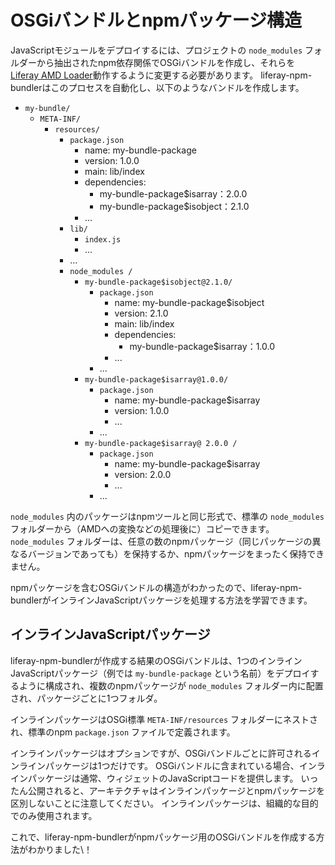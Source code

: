 # OSGiバンドルとnpmパッケージ構造

JavaScriptモジュールをデプロイするには、プロジェクトの `node_modules` フォルダーから抽出されたnpm依存関係でOSGiバンドルを作成し、それらを [Liferay AMD Loader](https://github.com/liferay/liferay-amd-loader)動作するように変更する必要があります。 liferay-npm-bundlerはこのプロセスを自動化し、以下のようなバンドルを作成します。

  - `my-bundle/`
      - `META-INF/`
          - `resources/`
              - `package.json`
                  - name: my-bundle-package
                  - version: 1.0.0
                  - main: lib/index
                  - dependencies:
                      - my-bundle-package$isarray：2.0.0
                      - my-bundle-package$isobject：2.1.0
                  - ...
              - `lib/`
                  - `index.js`
                  - ...
              - ...
              - `node_modules /`
                  - `my-bundle-package$isobject@2.1.0/`
                      - `package.json`
                          - name: my-bundle-package$isobject
                          - version: 2.1.0
                          - main: lib/index
                          - dependencies:
                              - my-bundle-package$isarray：1.0.0
                          - ...
                      - ...
                  - `my-bundle-package$isarray@1.0.0/`
                      - `package.json`
                          - name: my-bundle-package$isarray
                          - version: 1.0.0
                          - ...
                      - ...
                  - `my-bundle-package$isarray@ 2.0.0 /`
                      - `package.json`
                          - name: my-bundle-package$isarray
                          - version: 2.0.0
                          - ...
                      - ...

`node_modules` 内のパッケージはnpmツールと同じ形式で、標準の `node_modules` フォルダーから（AMDへの変換などの処理後に）コピーできます。 `node_modules` フォルダーは、任意の数のnpmパッケージ（同じパッケージの異なるバージョンであっても）を保持するか、npmパッケージをまったく保持できません。

npmパッケージを含むOSGiバンドルの構造がわかったので、liferay-npm-bundlerがインラインJavaScriptパッケージを処理する方法を学習できます。

## インラインJavaScriptパッケージ

liferay-npm-bundlerが作成する結果のOSGiバンドルは、1つのインラインJavaScriptパッケージ（例では `my-bundle-package` という名前）をデプロイするように構成され、複数のnpmパッケージが `node_modules` フォルダー内に配置され、パッケージごとに1つフォルダ。

インラインパッケージはOSGi標準 `META-INF/resources` フォルダーにネストされ、標準のnpm `package.json` ファイルで定義されます。

インラインパッケージはオプションですが、OSGiバンドルごとに許可されるインラインパッケージは1つだけです。 OSGiバンドルに含まれている場合、インラインパッケージは通常、ウィジェットのJavaScriptコードを提供します。 いったん公開されると、アーキテクチャはインラインパッケージとnpmパッケージを区別しないことに注意してください。 インラインパッケージは、組織的な目的でのみ使用されます。

これで、liferay-npm-bundlerがnpmパッケージ用のOSGiバンドルを作成する方法がわかりました\！

